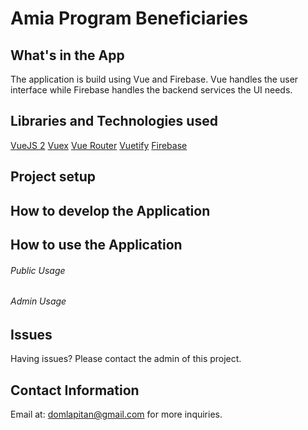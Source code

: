 # Amia Program Beneficiaries

## What's in the App

The application is build using Vue and Firebase.
Vue handles the user interface while Firebase handles the backend services the UI needs.

## Libraries and Technologies used

[VueJS 2](https://vuejs.org/)
[Vuex](https://vuex.vuejs.org/)
[Vue Router](https://router.vuejs.org/)
[Vuetify](https://vuetifyjs.com/en/)
[Firebase](https://firebase.google.com/)

## Project setup

## How to develop the Application

## How to use the Application

###### Public Usage

###### Admin Usage

## Issues

Having issues? Please contact the admin of this project.

## Contact Information

Email at: domlapitan@gmail.com for more inquiries.
